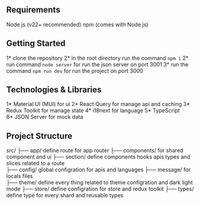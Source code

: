 ## Requirements

Node.js (v22+ recommended)
npm (comes with Node.js)

## Getting Started

1* clone the repository
2* in the root directory run the command `npm i`
2* run command `node server` for run the json server on port 3001
3* run the command `npm run dev` for run the project on port 3000

## Technologies & Libraries

1* Material UI (MUI) for ui
2* React Query for manage api and caching
3* Redux Toolkit for manage state
4* i18next for language
5* TypeScript  
6* JSON Server for mock data

## Project Structure

src/
 ├── app/   define route for app router
 ├── components/   for shared component and ui
 ├── section/      define components hooks apis types and slices related to a route   
 ├── config/       global configration for apis  and languages
 ├── message/      for locals files  
 ├── theme/         define every thing related to theme configration and dark light mode
 ├── store/         define configration for store and redux toolkit
 ├── types/         define type for every shard and reusable types

